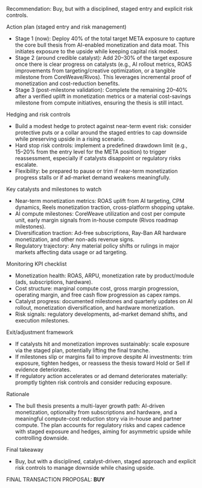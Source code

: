 Recommendation: Buy, but with a disciplined, staged entry and explicit risk controls.

Action plan (staged entry and risk management)
- Stage 1 (now): Deploy 40% of the total target META exposure to capture the core bull thesis from AI-enabled monetization and data moat. This initiates exposure to the upside while keeping capital risk modest.
- Stage 2 (around credible catalyst): Add 20–30% of the target exposure once there is clear progress on catalysts (e.g., AI rollout metrics, ROAS improvements from targeting/creative optimization, or a tangible milestone from CoreWeave/Rivos). This leverages incremental proof of monetization and cost-reduction benefits.
- Stage 3 (post-milestone validation): Complete the remaining 20–40% after a verified uplift in monetization metrics or a material cost-savings milestone from compute initiatives, ensuring the thesis is still intact.

Hedging and risk controls
- Build a modest hedge to protect against near-term event risk: consider protective puts or a collar around the staged entries to cap downside while preserving upside in a rising scenario.
- Hard stop risk controls: implement a predefined drawdown limit (e.g., 15–20% from the entry level for the META position) to trigger reassessment, especially if catalysts disappoint or regulatory risks escalate.
- Flexibility: be prepared to pause or trim if near-term monetization progress stalls or if ad-market demand weakens meaningfully.

Key catalysts and milestones to watch
- Near-term monetization metrics: ROAS uplift from AI targeting, CPM dynamics, Reels monetization traction, cross-platform shopping uptake.
- AI compute milestones: CoreWeave utilization and cost per compute unit, early margin signals from in-house compute (Rivos roadmap milestones).
- Diversification traction: Ad-free subscriptions, Ray-Ban AR hardware monetization, and other non-ads revenue signs.
- Regulatory trajectory: Any material policy shifts or rulings in major markets affecting data usage or ad targeting.

Monitoring KPI checklist
- Monetization health: ROAS, ARPU, monetization rate by product/module (ads, subscriptions, hardware).
- Cost structure: marginal compute cost, gross margin progression, operating margin, and free cash flow progression as capex ramps.
- Catalyst progress: documented milestones and quarterly updates on AI rollout, monetization diversification, and hardware monetization.
- Risk signals: regulatory developments, ad-market demand shifts, and execution milestones.

Exit/adjustment framework
- If catalysts hit and monetization improves sustainably: scale exposure via the staged plan, potentially lifting the final tranche.
- If milestones slip or margins fail to improve despite AI investments: trim exposure, tighten hedges, or reassess the thesis toward Hold or Sell if evidence deteriorates.
- If regulatory action accelerates or ad demand deteriorates materially: promptly tighten risk controls and consider reducing exposure.

Rationale
- The bull thesis presents a multi-layer growth path: AI-driven monetization, optionality from subscriptions and hardware, and a meaningful compute-cost reduction story via in-house and partner compute. The plan accounts for regulatory risks and capex cadence with staged exposure and hedges, aiming for asymmetric upside while controlling downside.

Final takeaway
- Buy, but with a disciplined, catalyst-driven, staged approach and explicit risk controls to manage downside while chasing upside.

FINAL TRANSACTION PROPOSAL: **BUY**